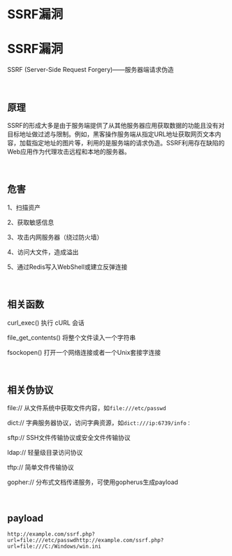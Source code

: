 # SSRF漏洞

# SSRF漏洞

SSRF (Server-Side Request Forgery)——服务器端请求伪造

​	

## 原理

SSRF的形成大多是由于服务端提供了从其他服务器应用获取数据的功能且没有对目标地址做过滤与限制。例如，黑客操作服务端从指定URL地址获取网页文本内容，加载指定地址的图片等，利用的是服务端的请求伪造。SSRF利用存在缺陷的Web应用作为代理攻击远程和本地的服务器。

​	

## 危害

1、扫描资产

2、获取敏感信息

3、攻击内网服务器（绕过防火墙）

4、访问大文件，造成溢出

5、通过Redis写入WebShell或建立反弹连接

​	

## 相关函数

curl_exec() 执行 cURL 会话

file_get_contents() 将整个文件读入一个字符串

fsockopen() 打开一个网络连接或者一个Unix套接字连接

​	

## 相关伪协议

file:// 从文件系统中获取文件内容，如`file:///etc/passwd`

dict:// 字典服务器协议，访问字典资源，如`dict:///ip:6739/info：`

sftp:// SSH文件传输协议或安全文件传输协议

ldap:// 轻量级目录访问协议

tftp:// 简单文件传输协议

gopher:// 分布式文档传递服务，可使用gopherus生成payload

​	

## payload

```
http://example.com/ssrf.php?url=file:///etc/passwdhttp://example.com/ssrf.php?url=file:///C:/Windows/win.ini
```





